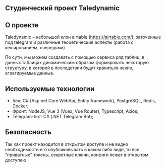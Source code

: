 ## Студенческий проект Taledynamic

## О проекте

Taledynamic – небольшой клон airtable (https://airtable.com/), заточенные под telegram и различные теоретические аспекты (работа с кешированием, очередями)

По сути, мы можем создавать с помощью сервиса ряд таблиц, в данных таблицах динамическим образом формировать некоторую структуру, в которой в последствии будут храниться некие, агрегируемые данные.


## Используемые технологии
* Бек: С# (Asp.net Core WebApi, Entity framework), PostgreSQL, Redis, Docker;
* Фронт: NodeJS, Vue 3 (Vuex, Vue Router), Typescript, Axios;
* Telegram-бот: C# (.NET Telegram.Bot);
## Безопасность

Так как проект находится в открытом доступе и 
не видно необходимости его опубликовывать в каком либо виде, то все "приватные" токены,
секретные ключи, конфиги лежат в открытом доступею

